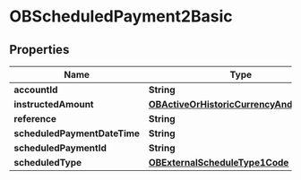 
# OBScheduledPayment2Basic

## Properties
Name | Type | Description | Notes
------------ | ------------- | ------------- | -------------
**accountId** | **String** |  | 
**instructedAmount** | [**OBActiveOrHistoricCurrencyAndAmount9**](OBActiveOrHistoricCurrencyAndAmount9.md) |  | 
**reference** | **String** |  |  [optional]
**scheduledPaymentDateTime** | **String** |  | 
**scheduledPaymentId** | **String** |  |  [optional]
**scheduledType** | [**OBExternalScheduleType1Code**](OBExternalScheduleType1Code.md) |  | 



